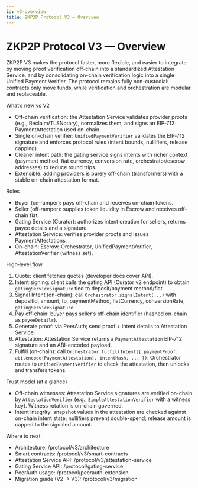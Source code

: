 ```yaml
---
id: v3-overview
title: ZKP2P Protocol V3 — Overview
---
```


# ZKP2P Protocol V3 — Overview

ZKP2P V3 makes the protocol faster, more flexible, and easier to integrate by moving proof verification off-chain into a standardized Attestation Service, and by consolidating on-chain verification logic into a single Unified Payment Verifier. The protocol remains fully non-custodial: contracts only move funds, while verification and orchestration are modular and replaceable.

What’s new vs V2
- Off-chain verification: the Attestation Service validates provider proofs (e.g., Reclaim/TLSNotary), normalizes them, and signs an EIP‑712 PaymentAttestation used on-chain.
- Single on-chain verifier: `UnifiedPaymentVerifier` validates the EIP‑712 signature and enforces protocol rules (intent bounds, nullifiers, release capping).
- Cleaner intent path: the gating service signs intents with richer context (payment method, fiat currency, conversion rate, orchestrator/escrow addresses) to reduce round trips.
- Extensible: adding providers is purely off-chain (transformers) with a stable on-chain attestation format.

Roles
- Buyer (on‑ramper): pays off-chain and receives on-chain tokens.
- Seller (off‑ramper): supplies token liquidity in Escrow and receives off-chain fiat.
- Gating Service (Curator): authorizes intent creation for sellers, returns payee details and a signature.
- Attestation Service: verifies provider proofs and issues PaymentAttestations.
- On-chain: Escrow, Orchestrator, UnifiedPaymentVerifier, AttestationVerifier (witness set).

High‑level flow
1) Quote: client fetches quotes (developer docs cover API). 
2) Intent signing: client calls the gating API (Curator v2 endpoint) to obtain `gatingServiceSignature` tied to deposit/payment method/fiat.
3) Signal Intent (on-chain): call `Orchestrator.signalIntent(...)` with depositId, amount, to, paymentMethod, fiatCurrency, conversionRate, `gatingServiceSignature`.
4) Pay off‑chain: buyer pays seller’s off-chain identifier (hashed on-chain as `payeeDetails`).
5) Generate proof: via PeerAuth; send proof + intent details to Attestation Service.
6) Attestation: Attestation Service returns a `PaymentAttestation` EIP‑712 signature and an ABI-encoded payload.
7) Fulfill (on‑chain): call `Orchestrator.fulfillIntent({ paymentProof: abi.encode(PaymentAttestation), intentHash, ... })`. Orchestrator routes to `UnifiedPaymentVerifier` to check the attestation, then unlocks and transfers tokens.

Trust model (at a glance)
- Off-chain witnesses: Attestation Service signatures are verified on-chain by `AttestationVerifier` (e.g., `SimpleAttestationVerifier` with a witness key). Witness rotation is on-chain governed.
- Intent integrity: snapshot values in the attestation are checked against on-chain intent state; nullifiers prevent double-spend; release amount is capped to the signaled amount.

Where to next
- Architecture: /protocol/v3/architecture
- Smart contracts: /protocol/v3/smart-contracts
- Attestation Service API: /protocol/v3/attestation-service
- Gating Service API: /protocol/gating-service
- PeerAuth usage: /protocol/peerauth-extension
- Migration guide (V2 → V3): /protocol/v3/migration
